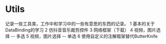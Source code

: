# Utils
记录一些工具类，工作中和学习中的一些有意思的东西的记录。
1 基本的关于DataBinding的学习
2 仿抖音音乐裁剪控件
3 网络框架（下载）
4 视频，图片选择 -- 多选
5 视频，图片选择 -- 单选
6 使用自定义的注解框架替代ButterKnife
